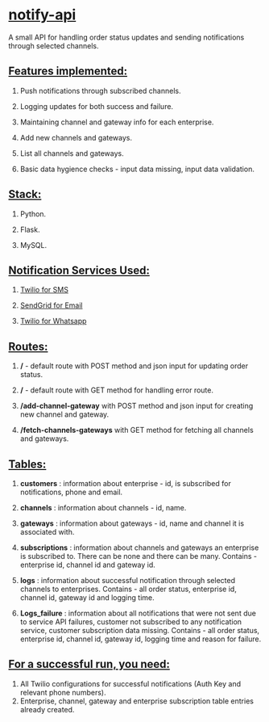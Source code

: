 <b><u><h1>notify-api</h1></b></u>

A small API for handling order status updates and sending notifications through selected channels.

<b><u><h2>Features implemented:</h2></b></u>

1. Push notifications through subscribed channels.

2. Logging updates for both success and failure.

3. Maintaining channel and gateway info for each enterprise.

4. Add new channels and gateways.

5. List all channels and gateways.

6. Basic data hygience checks - input data missing, input data validation.

<b><u><h2>Stack:</h2></b></u>

1. Python.

2. Flask.

3. MySQL.

<b><u><h2>Notification Services Used:</h2></b></u>

1. [Twilio for SMS](https://www.twilio.com/messaging)

2. [SendGrid for Email](https://www.twilio.com/sendgrid/email-api)

3. [Twilio for Whatsapp](https://www.twilio.com/whatsapp)

<b><u><h2>Routes:</h2></b></u>

1. <b>/</b> - default route with POST method and json input for updating order status.

2. <b>/</b> - default route with GET method for handling error route.

3. <b>/add-channel-gateway</b> with POST method and json input for creating new channel and gateway.

4. <b>/fetch-channels-gateways</b> with GET method for fetching all channels and gateways.

<b><u><h2>Tables:</h2></b></u>

1. <b>customers</b> : information about enterprise - id, is subscribed for notifications, phone and email.

2. <b>channels</b> : information about channels - id, name.

3. <b>gateways</b> : information about gateways - id, name and channel it is associated with.

4. <b>subscriptions</b> : information about channels and gateways an enterprise is subscribed to. There can be none and there can be many. Contains - enterprise id, channel id and gateway id.

5. <b>logs</b> : information about successful notification through selected channels to enterprises. Contains - all order status, enterprise id, channel id, gateway id and logging time.

6. <b>Logs_failure</b> : information about all notifications that were not sent due to service API failures, customer not subscribed to any notification service, customer subscription data missing. Contains - all order status, enterprise id, channel id, gateway id, logging time and reason for failure.

<b><u><h2>For a successful run, you need:</h2></b></u>

1. All Twilio configurations for successful notifications (Auth Key and relevant phone numbers).
2. Enterprise, channel, gateway and enterprise subscription table entries already created.
